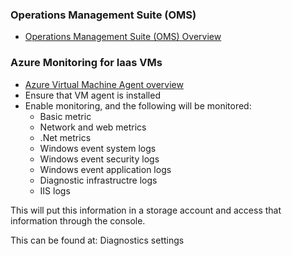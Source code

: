### Operations Management Suite (OMS)
* [Operations Management Suite (OMS) Overview](https://azure.microsoft.com/en-us/resources/videos/operations-management-suite-oms-overview/)

### Azure Monitoring for Iaas VMs
* [Azure Virtual Machine Agent overview](https://docs.microsoft.com/en-us/azure/virtual-machines/extensions/agent-windows)
* Ensure that VM agent is installed
* Enable monitoring, and the following will be monitored:
  * Basic metric
  * Network and web metrics
  * .Net metrics
  * Windows event system logs
  * Windows event security logs
  * Windows event application logs
  * Diagnostic infrastructre logs
  * IIS logs

This will put this information in a storage account and access that information through the console.

This can be found at: Diagnostics settings


